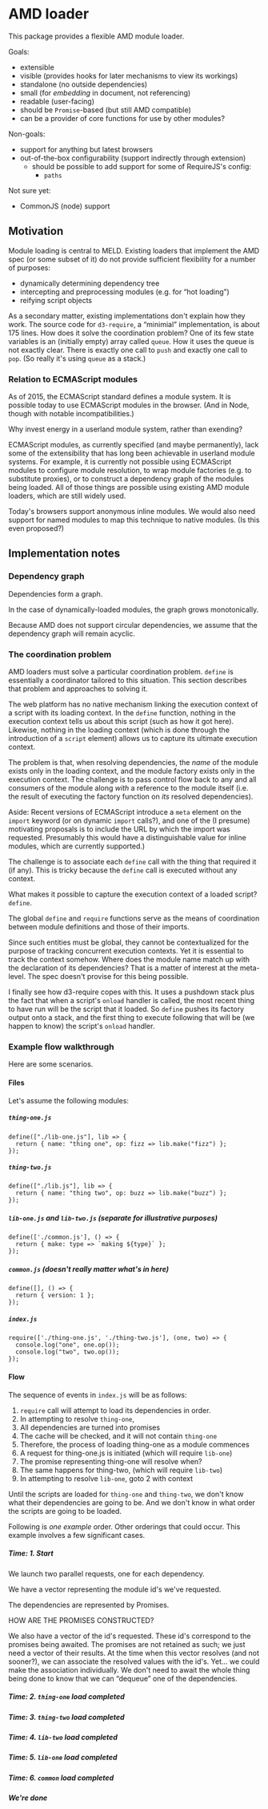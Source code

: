 # AMD loader

This package provides a flexible AMD module loader.

Goals:
- extensible
- visible (provides hooks for later mechanisms to view its workings)
- standalone (no outside dependencies)
- small (for *embedding* in document, not referencing)
- readable (user-facing)
- should be `Promise`-based (but still AMD compatible)
- can be a provider of core functions for use by other modules?

Non-goals:
- support for anything but latest browsers
- out-of-the-box configurability (support indirectly through extension)
  - should be possible to add support for some of RequireJS's config:
    - `paths`

Not sure yet:
- CommonJS (node) support

## Motivation

Module loading is central to MELD.  Existing loaders that implement the AMD spec
(or some subset of it) do not provide sufficient flexibility for a number of
purposes:

- dynamically determining dependency tree
- intercepting and preprocessing modules (e.g. for “hot loading”)
- reifying script objects

As a secondary matter, existing implementations don't explain how they work.
The source code for `d3-require`, a “minimial” implementation, is about 175
lines.  How does it solve the coordination problem?  One of its few state
variables is an (initially empty) array called `queue`.  How it uses the queue
is not exactly clear.  There is exactly one call to `push` and exactly one call
to `pop`.  (So really it's using `queue` as a stack.)

### Relation to ECMAScript modules

As of 2015, the ECMAScript standard defines a module system.  It is possible
today to use ECMAScript modules in the browser.  (And in Node, though with
notable incompatibilities.)

Why invest energy in a userland module system, rather than exending?

ECMAScript modules, as currently specified (and maybe permanently), lack some of
the extensibility that has long been achievable in userland module systems.  For
example, it is currently not possible using ECMAScript modules to configure
module resolution, to wrap module factories (e.g. to substitute proxies), or to
construct a dependency graph of the modules being loaded.  All of those things
are possible using existing AMD module loaders, which are still widely used.

Today's browsers support anonymous inline modules.  We would also need support
for named modules to map this technique to native modules.  (Is this even
proposed?)


## Implementation notes


### Dependency graph

Dependencies form a graph.

In the case of dynamically-loaded modules, the graph grows monotonically.

Because AMD does not support circular dependencies, we assume that the
dependency graph will remain acyclic.



### The coordination problem

AMD loaders must solve a particular coordination problem.  `define` is
essentially a coordinator tailored to this situation.  This section describes
that problem and approaches to solving it.

The web platform has no native mechanism linking the execution context of a
script with its loading context.  In the `define` function, nothing in the
execution context tells us about this script (such as how it got here).
Likewise, nothing in the loading context (which is done through the introduction
of a `script` element) allows us to capture its ultimate execution context.

The problem is that, when resolving dependencies, the *name* of the module
exists only in the loading context, and the module factory exists only in the
execution context.  The challenge is to pass control flow back to any and all
consumers of the module along *with* a reference to the module itself (i.e. the
result of executing the factory function on *its* resolved dependencies).

Aside: Recent versions of ECMAScript introduce a `meta` element on the `import`
keyword (or on dynamic `import` calls?), and one of the (I presume) motivating
proposals is to include the URL by which the import was requested.  Presumably
this would have a distinguishable value for inline modules, which are currently
supported.)

The challenge is to associate each `define` call with the thing that required it
(if any).  This is tricky because the `define` call is executed without any
context.

What makes it possible to capture the execution context of a loaded script?
`define`.

The global `define` and `require` functions serve as the means of coordination
between module definitions and those of their imports.

Since such entities must be global, they cannot be contextualized for the
purpose of tracking concurrent execution contexts.  Yet it is essential to track
the context somehow.  Where does the module name match up with the declaration
of its dependencies?  That is a matter of interest at the meta-level.  The spec
doesn't provise for this being possible.

I finally see how d3-require copes with this.  It uses a pushdown stack plus the
fact that when a script's `onload` handler is called, the most recent thing to
have run will be the script that it loaded.  So `define` pushes its factory
output onto a stack, and the first thing to execute following that will be (we
happen to know) the script's `onload` handler.

### Example flow walkthrough

Here are some scenarios.

#### Files

Let's assume the following modules:

##### `thing-one.js`

```
define(["./lib-one.js"], lib => {
  return { name: "thing one", op: fizz => lib.make("fizz") };
});
```

##### `thing-two.js`

```
define(["./lib.js"], lib => {
  return { name: "thing two", op: buzz => lib.make("buzz") };
});
```

##### `lib-one.js` and `lib-two.js` (separate for illustrative purposes)

```
define(['./common.js'], () => {
  return { make: type => `making ${type}` };
});
```

##### `common.js` (doesn't really matter what's in here)

```
define([], () => {
  return { version: 1 };
});
```

##### `index.js`

```
require(['./thing-one.js', './thing-two.js'], (one, two) => {
  console.log("one", one.op());
  console.log("two", two.op());
});
```

#### Flow

The sequence of events in `index.js` will be as follows:

1. `require` call will attempt to load its dependencies in order.
2. In attempting to resolve `thing-one`,
  1. All dependencies are turned into promises
  2. The cache will be checked, and it will not contain `thing-one`
  3. Therefore, the process of loading thing-one as a module commences
  4. A request for thing-one.js is initiated (which will require `lib-one`)
  5. The promise representing thing-one will resolve when?
  6. The same happens for thing-two, (which will require `lib-two`)
  7. In attempting to resolve `lib-one`, goto 2 with context

Until the scripts are loaded for `thing-one` and `thing-two`, we don't know what
their dependencies are going to be.  And we don't know in what order the scripts
are going to be loaded.

Following is *one example* order.  Other orderings that could occur.  This
example involves a few significant cases.

##### Time: 1.  Start

We launch two parallel requests, one for each dependency.

We have a vector representing the module id's we've requested.

The dependencies are represented by Promises.

HOW ARE THE PROMISES CONSTRUCTED?

We also have a vector of the id's requested.  These id's correspond to the
promises being awaited.  The promises are not retained as such; we just need a
vector of their results.  At the time when this vector resolves (and not
sooner?), we can associate the resolved values with the id's.  Yet... we could
make the association individually.  We don't need to await the whole thing being
done to know that we can “dequeue” one of the dependencies.

##### Time: 2.  `thing-one` load completed

##### Time: 3. `thing-two` load completed

##### Time: 4. `lib-two` load completed

##### Time: 5. `lib-one` load completed

##### Time: 6. `common` load completed

##### We're done

